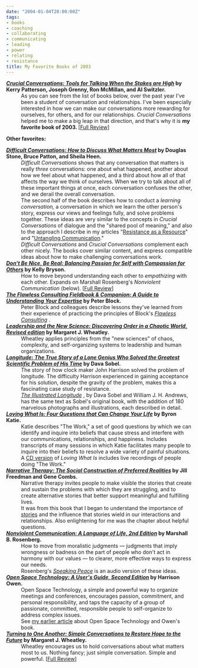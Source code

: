 ```yaml
---
date: "2004-01-04T20:00:00Z"
tags:
- books
- coaching
- collaborating
- communicating
- leading
- power
- relating
- resistance
title: My Favorite Books of 2003
---
```


<dl>
<dt>
<strong>
<em>
<a href="http://www.amazon.com/exec/obidos/ASIN/0071401946/dalehemer-20">Crucial Conversations: Tools for Talking When the Stakes are High</a>
</em>          by Kerry Patterson, Joseph Grenny, Ron McMillan, and Al Switzler.     </strong>
</dt>
<dd>     As you can see from the list of books below,     over the past year     I've been a student of conversation and relationships.     I've been especially interested     in how we can make our conversations     more rewarding     for ourselves,     for others,     and for our relationships.     <em>Crucial Conversations</em>     helped me to make a big leap     in that direction,     and that's why it is     <strong>     my favorite book of 2003.     </strong>     [<a href="/2004/01/crucial_conversations/">Full Review</a>] </dd>
</dl>
<p>
<strong> Other favorites: </strong>
</p>
<dl>
<dt>
<strong>
<em>
<a href="http://www.amazon.com/exec/obidos/ASIN/0670883395/dalehemer-20">Difficult Conversations: How to Discuss What Matters Most</a>
</em>          by Douglas Stone, Bruce Patton, and Sheila Heen.     </strong>
</dt>
<dd>
<em>Difficult Conversations</em>     shows that any conversation that matters     is really <em>three</em> conversations:     one about what happened,     another about how we feel about what happened,     and a third     about how all of that     affects the way we think of ourselves.     When we try to talk about all of these important things at once,     each conversation confuses the other,     and we derail the overall conversation. </dd>
<dd>The second half of the book     describes how to conduct a <em>learning conversation,</em>     a conversation in which we learn the other person's story,     express our views and feelings fully,     and solve problems together.     These ideas are very similar     to the concepts     in <em>Crucial Conversations</em>     of dialogue and the "shared pool of meaning,"     and also to the approach I describe     in my articles     "<a href="http://dhemery.com/articles/resistance_as_a_resource/">Resistance as a Resource</a>"     and     "<a href="http://dhemery.com/articles/untangling_communication/">Untangling Communication</a>." </dd>
<dd>
<em>Difficult Conversations</em>     and     <em>Crucial Conversations</em>     complement each other nicely.     The books cover similar content,     and express compatible ideas     about how to make challenging conversations work. </dd>
<dt>
<strong>
<em>
<a href="http://www.amazon.com/exec/obidos/ASIN/0972002804/dalehemer-20">Don't Be Nice, Be Real: Balancing Passion for Self with Compassion for Others</a>
</em>          by Kelly Bryson.     </strong>
</dt>
<dd>     How to move beyond understanding each other     to <em>empathizing</em> with each other.     Expands on Marshall Rosenberg's <em>Nonviolent Communication</em>     (below).     [<a href="/2003/06/dont_be_nice_be_real/">Full Review</a>] </dd>
<dt>
<strong>
<em>
<a href="http://www.amazon.com/exec/obidos/ASIN/0787948047/dalehemer-20">The Flawless Consulting Fieldbook &amp; Companion: A Guide to Understanding Your Expertise</a>
</em>          by Peter Block.     </strong>
</dt>
<dd>Peter Block and colleagues     describe lessons they've learned     from their experience     of practicing the principles     of Block's     <em>
<a href="http://www.amazon.com/exec/obidos/ASIN/0787948039/dalehemer-20">Flawless Consulting</a>
</em>. </dd>
<dt>
<strong>
<em>
<a href="http://www.amazon.com/exec/obidos/ASIN/1576751198/dalehemer-20">Leadership and the New Science: Discovering Order in a Chaotic World, Revised edition</a>
</em>          by Margaret J. Wheatley.     </strong>
</dt>
<dd>Wheatley applies principles from the "new sciences"     of chaos, complexity, and self-organizing systems     to leadership and human organizations. </dd>
<dt>
<strong>
<em>
<a href="http://www.amazon.com/exec/obidos/ASIN/0140258795/dalehemer-20">Longitude: The True Story of a Lone Genius Who Solved the Greatest Scientific Problem of His Time</a>
</em>          by Dava Sobel.     </strong>
</dt>
<dd>The story of how clock maker John Harrison     solved the problem of longitude.     The difficulty Harrison experienced     in gaining acceptance for his solution,     despite the gravity of the problem,     makes this a fascinating case study of resistance. </dd>
<dd>
<em>
<a href="http://www.amazon.com/exec/obidos/ASIN/0802713440/dalehemer-20">The Illustrated Longitude</a>
</em>,     by Dava Sobel and William J. H. Andrews,     has the same text as Sobel's original book,     with the addition of 180 marvelous photographs and illustrations,     each described in detail. </dd>
<dt>
<strong>
<em>
<a href="http://www.amazon.com/exec/obidos/ASIN/0609608746/dalehemer-20">Loving What Is: Four Questions that Can Change Your Life</a>
</em>          by Byron Katie.     </strong>
</dt>
<dd>Katie describes "The Work,"     a set of good questions     by which we can identify and inquire into beliefs     that cause stress     and interfere     with our communications, relationships, and happiness.     Includes transcripts     of many sessions     in which Katie facilitates     many people to inquire into their beliefs     to resolve a wide variety of painful situations. </dd>
<dd>A <a href="http://www.amazon.com/exec/obidos/ASIN/1574535250/dalehemer-20">CD version</a>     of <em>Loving What Is</em>     includes live recordings     of people doing "The Work." </dd>
<dt>
<strong>
<em>
<a href="http://www.amazon.com/exec/obidos/ASIN/0393702073/dalehemer-20">Narrative Therapy: The Social Construction of Preferred Realities</a>
</em>          by Jill Freedman and Gene Combs.     </strong>
</dt>
<dd>Narrative therapy     invites people to make visible     the stories that create and sustain     the problems with which they are struggling,     and to create alternative stories     that better support     meaningful and fulfilling lives. </dd>
<dd>It was from this book     that I began to understand the importance of     <a href="/2003/12/a_relationship_is_a_story/">stories</a>     and the influence that stories wield     in our interactions and relationships.     Also enlightening for me     was the chapter about     helpful questions. </dd>
<dt>
<strong>
<em>
<a href="http://www.amazon.com/exec/obidos/ASIN/1892005034/dalehemer-20">Nonviolent Communication: A Language of Life, 2nd Edition</a>
</em>          by Marshall B. Rosenberg.     </strong>
</dt>
<dd>How to move from moralistic judgments     —     judgments that imply wrongness or badness     on the part of people who don't act in harmony with our values     —     to clearer, more effective ways     to express our needs. </dd>
<dd>Rosenberg's     <em>
<a href="http://www.amazon.com/exec/obidos/ASIN/1591790778/dalehemer-20">Speaking Peace</a>
</em>     is an audio version of these ideas. </dd>
<dt>
<strong>
<em>
<a href="http://www.amazon.com/exec/obidos/ASIN/1576750248/dalehemer-20">Open Space Technology: A User's Guide, Second Edition</a>
</em>          by Harrison Owen.     </strong>
</dt>
<dd>Open Space Technology,     a simple and powerful way     to organize meetings and conferences,     encourages passion, commitment, and personal responsibility,     and taps the capacity     of a group of passionate, committed, responsible people     to self-organize to address complex issues. </dd>
<dd>See <a href="/2003/07/open_space_technology/">my earlier article</a>     about Open Space Technology and Owen's book. </dd>
<dt>
<strong>
<em>
<a href="http://www.amazon.com/exec/obidos/ASIN/1576751457/dalehemer-20">Turning to One Another: Simple Conversations to Restore Hope to the Future</a>
</em>          by Margaret J. Wheatley.     </strong>
</dt>
<dd>Wheatley encourages us     to hold conversations about what matters most to us.     Nothing fancy;     just simple conversation.     Simple and powerful.     [<a href="/2003/04/turning_to_one_another/">Full Review</a>] </dd>
</dl>
